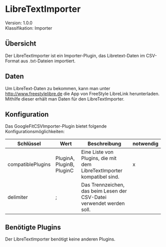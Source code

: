 # LibreTextImporter
Version: 1.0.0  
Klassifikation: Importer

Übersicht
-----
Der LibreTextImporter ist ein Importer-Plugin, das Libretext-Daten im CSV-Format aus .txt-Dateien importiert.

Daten
-----
Um LibreText-Daten zu bekommen, kann man unter http://www.freestylelibre.de die App von FreeStyle LibreLink herunterladen. Mithilfe dieser erhält man Daten für den LibreTextImporter.

Konfiguration
-----
Das GoogleFitCSVImporter-Plugin bietet folgende Konfigurationsmöglichkeiten:

| Schlüssel  | Wert | Beschreibung | notwendig |
| ------------- | ------------- |  ------------- | ------------- |
| compatiblePlugins | PluginA, PluginB, PluginC | Eine Liste von Plugins, die mit dem LibreTextImporter kompatibel sind. | x
| delimiter | ; | Das Trennzeichen, das beim Lesen der CSV-Datei verwendet werden soll. | 

Benötigte Plugins
-----
Der LibreTextImporter benötigt keine anderen Plugins.